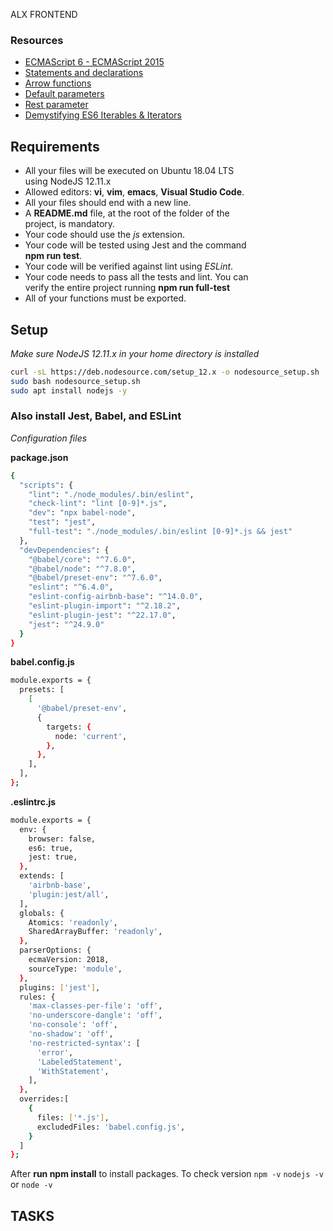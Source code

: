 ALX FRONTEND 

### Resources
- [ECMAScript 6 - ECMAScript 2015](https://intranet.alxswe.com/rltoken/HRvh-7X2k2JmPu2XMuvlnQ)
- [Statements and declarations](https://intranet.alxswe.com/rltoken/bu6OK8Wbzzxr04Si-qup-w)
- [Arrow functions](https://intranet.alxswe.com/rltoken/kn70en_i7XsVl9PUhAK1fQ)
- [Default parameters](https://intranet.alxswe.com/rltoken/e1-hBHivLFWOip87Lc4Jfw)
- [Rest parameter](https://intranet.alxswe.com/rltoken/TB_tbhDM8tPkVIS4_Tw_rw)
- [Demystifying ES6 Iterables & Iterators](https://intranet.alxswe.com/rltoken/MyAmrYqmTSHF66QmE5D8bA)


## Requirements
- All your files will be executed on Ubuntu 18.04 LTS<br>using NodeJS 12.11.x
- Allowed editors: __vi__, __vim__, __emacs__, __Visual Studio Code__.
- All your files should end with a new line.
- A **README.md** file, at the root of the folder of the<br> project, is mandatory.
- Your code should use the _js_ extension.
- Your code will be tested using Jest and the command <br>**npm run test**.
- Your code will be verified against lint using _ESLint_.
- Your code needs to pass all the tests and lint. You can<br> verify the entire project running **npm run full-test**
- All of your functions must be exported.

## Setup
*Make sure NodeJS 12.11.x in your home directory is installed*
```bash 
curl -sL https://deb.nodesource.com/setup_12.x -o nodesource_setup.sh
sudo bash nodesource_setup.sh
sudo apt install nodejs -y
```

### Also install  Jest, Babel, and ESLint
*Configuration files*

**package.json**
```bash
{
  "scripts": {
    "lint": "./node_modules/.bin/eslint",
    "check-lint": "lint [0-9]*.js",
    "dev": "npx babel-node",
    "test": "jest",
    "full-test": "./node_modules/.bin/eslint [0-9]*.js && jest"
  },
  "devDependencies": {
    "@babel/core": "^7.6.0",
    "@babel/node": "^7.8.0",
    "@babel/preset-env": "^7.6.0",
    "eslint": "^6.4.0",
    "eslint-config-airbnb-base": "^14.0.0",
    "eslint-plugin-import": "^2.18.2",
    "eslint-plugin-jest": "^22.17.0",
    "jest": "^24.9.0"
  }
}
```

**babel.config.js**
``` bash
module.exports = {
  presets: [
    [
      '@babel/preset-env',
      {
        targets: {
          node: 'current',
        },
      },
    ],
  ],
};
```

**.eslintrc.js**
``` bash 
module.exports = {
  env: {
    browser: false,
    es6: true,
    jest: true,
  },
  extends: [
    'airbnb-base',
    'plugin:jest/all',
  ],
  globals: {
    Atomics: 'readonly',
    SharedArrayBuffer: 'readonly',
  },
  parserOptions: {
    ecmaVersion: 2018,
    sourceType: 'module',
  },
  plugins: ['jest'],
  rules: {
    'max-classes-per-file': 'off',
    'no-underscore-dangle': 'off',
    'no-console': 'off',
    'no-shadow': 'off',
    'no-restricted-syntax': [
      'error',
      'LabeledStatement',
      'WithStatement',
    ],
  },
  overrides:[
    {
      files: ['*.js'],
      excludedFiles: 'babel.config.js',
    }
  ]
};
```
After **run npm install** to install packages.
To check version
```npm -v```
```nodejs -v ``` or ```node -v```

## TASKS
